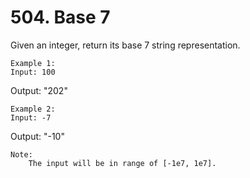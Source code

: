 # 504. Base 7

Given an integer, return its base 7 string representation.

    Example 1:
    Input: 100
Output: "202"

    

    Example 2:
    Input: -7
Output: "-10"

    

    Note:
        The input will be in range of [-1e7, 1e7].